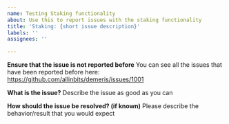 ```yaml
---
name: Testing Staking functionality
about: Use this to report issues with the staking functionality
title: 'Staking: {short issue description}'
labels: ''
assignees: ''

---
```


**Ensure that the issue is not reported before**
You can see all the issues that have been reported before here: https://github.com/allinbits/demeris/issues/1001

**What is the issue?**
Describe the issue as good as you can

**How should the issue be resolved? (if known)**
Please describe the behavior/result that you would expect
